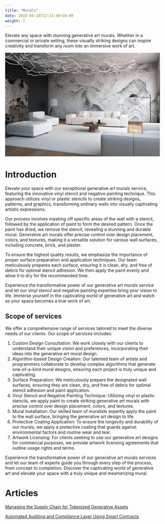 ```yaml
---
title: "Murals"
date: 2019-04-18T12:33:46+10:00
weight: 7
---
```


Elevate any space with stunning generative art murals. Whether in a commercial or private setting, these visually striking designs can inspire creativity and transform any room into an immersive work of art.

![Murals](/images/illustrations/murals.png)

# Introduction

Elevate your space with our exceptional generative art murals service, featuring the innovative vinyl stencil and negative painting technique. This approach utilizes vinyl or plastic stencils to create striking designs, patterns, and graphics, transforming ordinary walls into visually captivating artistic expressions.

Our process involves masking off specific areas of the wall with a stencil, followed by the application of paint to form the desired pattern. Once the paint has dried, we remove the stencil, revealing a stunning and durable mural. Generative art murals offer precise control over design placement, colors, and textures, making it a versatile solution for various wall surfaces, including concrete, brick, and plaster.

To ensure the highest quality results, we emphasize the importance of proper surface preparation and application techniques. Our team meticulously prepares each surface, ensuring it is clean, dry, and free of debris for optimal stencil adhesion. We then apply the paint evenly and allow it to dry for the recommended time.

Experience the transformative power of our generative art murals service and let our vinyl stencil and negative painting expertise bring your vision to life. Immerse yourself in the captivating world of generative art and watch as your space becomes a true work of art.

## Scope of services

We offer a comprehensive range of services tailored to meet the diverse needs of our clients. Our scope of services includes:

1. Custom Design Consultation: We work closely with our clients to understand their unique vision and preferences, incorporating their ideas into the generative art mural design.
2. Algorithm-based Design Creation: Our talented team of artists and programmers collaborate to develop complex algorithms that generate one-of-a-kind mural designs, ensuring each project is truly unique and captivating.
3. Surface Preparation: We meticulously prepare the designated wall surfaces, ensuring they are clean, dry, and free of debris for optimal stencil adhesion and paint application.
4. Vinyl Stencil and Negative Painting Technique: Utilizing vinyl or plastic stencils, we apply paint to create striking generative art murals with precise control over design placement, colors, and textures.
5. Mural Installation: Our skilled team of muralists expertly apply the paint to the wall surface, bringing the generative art design to life.
6. Protective Coating Application: To ensure the longevity and durability of our murals, we apply a protective coating that guards against environmental factors and routine wear and tear.
7. Artwork Licensing: For clients seeking to use our generative art designs for commercial purposes, we provide artwork licensing agreements that outline usage rights and terms.

Experience the transformative power of our generative art murals services and let our team of experts guide you through every step of the process, from concept to completion. Discover the captivating world of generative art and elevate your space with a truly unique and mesmerizing mural.

# Articles

[Managing the Supply Chain for Tokenized Generative Assets](https://medium.com/generativefinance/managing-the-supply-chain-for-tokenized-generative-assets-542991c9b589)

[Automated Auditing and Compliance Layer Using Smart Contracts](https://medium.com/generativefinance/automated-auditing-and-compliance-layer-using-smart-contracts-9e475ee40408)
